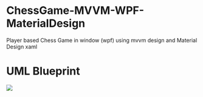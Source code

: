 # ChessGame-MVVM-WPF-MaterialDesign
Player based Chess Game in window (wpf) using mvvm design and Material Design xaml

<h1>UML Blueprint</h1>

<img src="https://github.com/DBTK1990/ChessGame-MVVM-WPF-MaterialDesign/blob/AddingCheckersGame/BoardGamesUML.jpg?raw=true">
